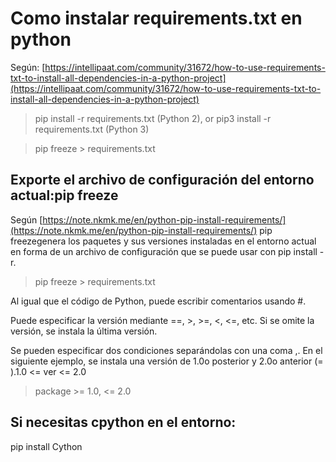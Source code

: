 # Como instalar requirements.txt en python

Según: [https://intellipaat.com/community/31672/how-to-use-requirements-txt-to-install-all-dependencies-in-a-python-project](https://intellipaat.com/community/31672/how-to-use-requirements-txt-to-install-all-dependencies-in-a-python-project)



> pip install -r requirements.txt (Python 2), or pip3 install -r requirements.txt (Python 3)

> pip freeze > requirements.txt


## Exporte el archivo de configuración del entorno actual:pip freeze

Según [https://note.nkmk.me/en/python-pip-install-requirements/](https://note.nkmk.me/en/python-pip-install-requirements/)
pip freezegenera los paquetes y sus versiones instaladas en el entorno actual en forma de un archivo de configuración que se puede usar con pip install -r.

> pip freeze > requirements.txt

Al igual que el código de Python, puede escribir comentarios usando #.

Puede especificar la versión mediante ==, >, >=, <, <=, etc. Si se omite la versión, se instala la última versión.

Se pueden especificar dos condiciones separándolas con una coma ,. En el siguiente ejemplo, se instala una versión de 1.0o posterior y 2.0o anterior (= ).1.0 <= ver <= 2.0

> package >= 1.0, <= 2.0

## Si necesitas cpython en el entorno:
pip install Cython

